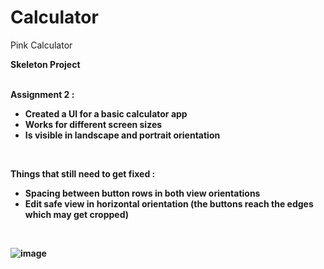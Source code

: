 # Calculator
Pink Calculator

<b>Skeleton Project<b> <br><br>

Assignment 2 : <br>
- Created a UI for a basic calculator app
- Works for different screen sizes
- Is visible in landscape and portrait orientation

<br>

Things that still need to get fixed :
  - Spacing between button rows in both view orientations
  - Edit safe view in horizontal orientation (the buttons reach the edges which may get cropped)
<br>
  
![image](https://i.ibb.co/v4v4zRk/Screen-Shot-2023-06-04-at-3-11-38-PM.png)
